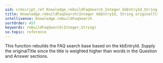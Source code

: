```yaml
---
uid: crmscript_ref_Knowledge_rebuildFaqSearch_Integer_kbEntryId_String_originalTitle
title: Knowledge.rebuildFaqSearch(Integer kbEntryId, String originalTitle)
intellisense: Knowledge.rebuildFaqSearch
sortOrder: 457
keywords: rebuildFaqSearch(Integer,String)
so.topic: reference
---
```



This function rebuilds the FAQ search base based on the kbEntryId. Supply the originalTitle since the title is weighted higher than words in the Question and Answer sections.


